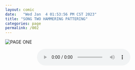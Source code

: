 ```yaml
---
layout: comic
date:   "Wed Jan  4 01:53:56 PM CST 2023"
title: "SONG TWO HAMMERING PATTERING"
categories: page
permalink: /002
---
```

![PAGE ONE](https://lwflouisa.github.io/MyDiscography/musiccovers/eviisonita.png)

<center><audio controls>
  <source src="https://lwflouisa.github.io/MyDiscography/audio/eviloscense_1.mp3" type="audio/mp3">
Your browser does not support the audio element.
</audio></center>
